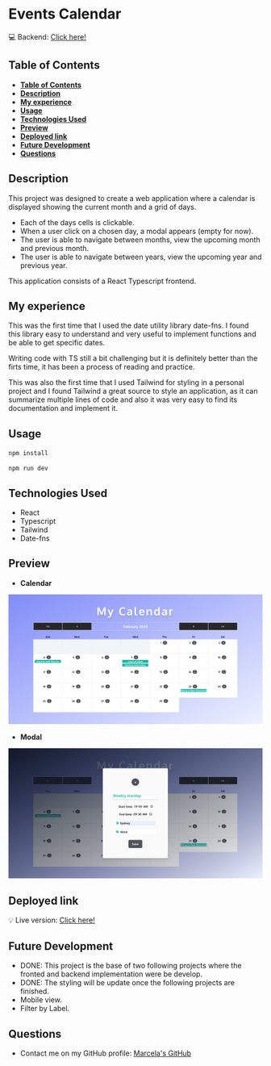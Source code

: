 # Events Calendar

💻 Backend: [Click here!](https://github.com/marcelamejiao/Events-Creator-API)

## **Table of Contents**

- [**Table of Contents**](#table-of-contents)
- [**Description**](#description)
- [**My experience**](#my-experience)
- [**Usage**](#usage)
- [**Technologies Used**](#technologies-used)
- [**Preview**](#preview)
- [**Deployed link**](#deployed-link)
- [**Future Development**](#future-development)
- [**Questions**](#questions)

## **Description**

This project was designed to create a web application where a calendar is displayed showing the current month and a grid
of days.

* Each of the days cells is clickable.
* When a user click on a chosen day, a modal appears (empty for now).
* The user is able to navigate between months, view the upcoming month and previous month.
* The user is able to navigate between years, view the upcoming year and previous year.

This application consists of a React Typescript frontend.

## **My experience**

This was the first time that I used the date utility library date-fns. I found this library easy to understand and very
useful to implement functions and be able to get specific dates.

Writing code with TS still a bit challenging but it is definitely better than the firts time, it has been a process of
reading and practice.

This was also the first time that I used Tailwind for styling in a personal project and I found Tailwind a great source
to style an application, as it can summarize multiple lines of code and also it was very easy to find its documentation
and implement it.

## **Usage**

```
npm install 
```

```
npm run dev 
```

## **Technologies Used**

* React
* Typescript
* Tailwind
* Date-fns

## **Preview**

* **Calendar**

![calendar](./assets/img/calendar-desktop.png)

* **Modal**

![calendar](./assets/img/modal-desktop.png)

## **Deployed link**

💡 Live version: [Click here!](https://events-calendar.apps.marcelamejia.xyz/)

## **Future Development**

* DONE: This project is the base of two following projects where the fronted and backend implementation were be develop.
* DONE: The styling will be update once the following projects are finished.
* Mobile view.
* Filter by Label.

## **Questions**

* Contact me on my GitHub profile: [Marcela's GitHub](https://github.com/marcelamejiao)
